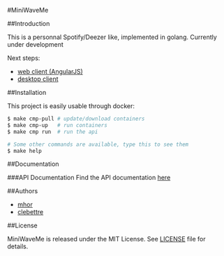 #MiniWaveMe

##Introduction

This is a personnal Spotify/Deezer like, implemented in golang. Currently under development

Next steps:
- [web client (AngularJS)](https://github.com/miniwaveme/web-client)
- [desktop client](https://github.com/miniwaveme/desktop-client)

##Installation

This project is easily usable through docker:

```bash
$ make cmp-pull # update/download containers
$ make cmp-up   # run containers
$ make cmp run  # run the api

# Some other commands are available, type this to see them
$ make help
```

##Documentation

###API Documentation
Find the API documentation [here](http://miniwaveme.github.io/docs)

##Authors
- [mhor](http://github.com/mhor)
- [clebettre](http://github.com/clebettre)

##License

MiniWaveMe is released under the MIT License. See [LICENSE](LICENSE) file for details.
